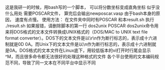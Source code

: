 这是我研一的时候，用bash写的一个脚本，
可以将分数坐标变成直角坐标
似乎没什么用处
需要POSCAR文件，
算完后会输出newposcar.vasp
由于bash本身的原因，
速度有点慢。
使用方法： 在文件夹中同时有POSCAR 和本result.sh
执行 ./result.sh
如果报错，请删除脚本的第一行  dos2unix POSCAR
dos2unix命令用来将DOS格式的文本文件转换成UNIX格式的（DOS/MAC to UNIX text file format converter）。DOS下的文本文件是以\r\n作为断行标志的，表示成十六进制就是0D 0A。而Unix下的文本文件是以\n作为断行标志的，表示成十六进制就是0A。DOS格式的文本文件在Linux底下，用较低版本的vi打开时行尾会显示^M，而且很多命令都无法很好的处理这种格式的文件
各个平台使用的文本编码规范不同，导致了同一文本在不同平台中显示不同
